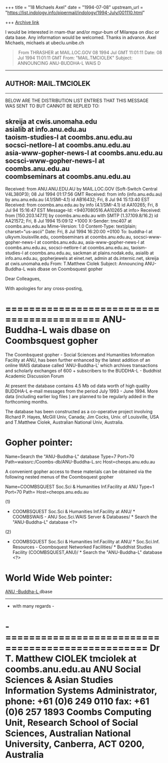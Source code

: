 +++
title = "18 Michaels Axel"
date = "1994-07-08"
upstream_url = "https://list.indology.info/pipermail/indology/1994-July/001110.html"

+++
[Archive link](https://list.indology.info/pipermail/indology/1994-July/001110.html)



I would be interested in rnam-thar and/or mgur-bum of Milarepa on disc or data
 base. Any information would be welcomed.
Thanks in advance. Axel Michaels, michaels at ubeclu.unibe.ch



> From THRASHER at MAIL.LOC.GOV 08 1994 Jul GMT 11:01:11
Date: 08 Jul 1994 11:01:11 GMT
From: "MAIL.TMCIOLEK" <THRASHER at MAIL.LOC.GOV>
Subject: ANNOUNCING ANU-BUDDHA-L WAIS D

------------------------------------
AUTHOR: MAIL.TMCIOLEK               
------------------------------------
-------------------------------------------------------------          
BELOW ARE THE DISTRIBUTION LIST ENTRIES THAT THIS MESSAGE              
WAS SENT TO BUT CANNOT BE REPLIED TO:                                  

skreija at cwis.unomaha.edu                                     
asialib at info.anu.edu.au                                      
taoism-studies-l at coombs.anu.edu.au                           
socsci-netlore-l at coombs.anu.edu.au                           
asia-www-gopher-news-l at coombs.anu.edu.au                     
socsci-www-gopher-news-l at coombs.anu.edu.au                   
coombseminars at coombs.anu.edu.au                              
-------------------------------------------------------------          

Received: from ANU.ANU.EDU.AU by MAIL.LOC.GOV 
        (Soft-Switch Central V4L380P3); 08 Jul 1994 01:17:56 GMT 
Received: from info (info.anu.edu.au) by anu.anu.edu.au (4.1/SMI-4.1) 
        id AB16432; Fri, 8 Jul 94 15:13:40 EST 
Received: from coombs.anu.edu.au by info (4.1/SMI-4.1) 
        id AA10265; Fri, 8 Jul 94 15:16:47 EST 
Message-Id: <9407080516.AA10265 at info> 
Received: from [150.203.147.11] by coombs.anu.edu.au with SMTP 
        (1.37.109.8/16.2) id AA21572; Fri, 8 Jul 1994 15:09:12 +1000 
X-Sender: tmc407 at coombs.anu.edu.au 
Mime-Version: 1.0 
Content-Type: text/plain; charset="us-ascii" 
Date: Fri, 8 Jul 1994 16:20:00 +0100 
To: buddha-l at ulkyvm.louisville.edu, coombseminars at coombs.anu.edu.au, 
        socsci-www-gopher-news-l at coombs.anu.edu.au, 
        asia-www-gopher-news-l at coombs.anu.edu.au, 
        socsci-netlore-l at coombs.anu.edu.au, taoism-studies-l at coombs.anu.edu.au, 
        sackman at plains.nodak.edu, asialib at info.anu.edu.au, 
        gopherjewels at einet.net, admin at ds.internic.net, 
        skreija at cwis.unomaha.edu 
From: T.Matthew Ciolek <tmciolek at coombs.anu.edu.au> 
Subject: Announcing ANU-Buddha-L wais dbase on Coombsquest gopher 

Dear Colleagues, 

With apologies for any cross-posting, 

========================================== 
ANU-Buddha-L wais dbase on Coombsquest gopher 
========================================== 

The Coombsquest gopher - Social Sciences and Humanities 
Information Facility at ANU, has been further enhanced by 
the latest addition of an online WAIS database called 
'ANU-Buddha-L' which archives transactions and scholarly 
exchanges of 600 + subscribers to the BUDDHA-L - Buddhist 
Academic Discussion Forum <BUDDHA-L at ULKYVM.LOUISVILLE.EDU> 

At present the database contains 4.5 Mb od data worth of 
high quality BUDDHA-L e-mail messages from the period July 
1993 - June 1994. More data (including earlier log files ) 
are planned to be regularly added in the forthcoming months. 

The database has been constructed as a co-operative project 
involving Richard P. Hayes, McGill Univ, Canada; Jim Cocks, 
Univ. of Louisville, USA and T.Matthew Ciolek, Australian 
National Univ, Australia. 

Gopher pointer: 
=============== 
Name=Search the "ANU-Buddha-L" database 
Type=7 
Port=70 
Path=waissrc:/Coombs-db/ANU-Buddha-L.src 
Host=cheops.anu.edu.au 

A convenient gopher access to these materials can be 
obtained via the following nested menus of the Coombsquest gopher 

Name=COOMBSQUEST Soc.Sci & Humanities Inf.Facility at ANU 
Type=1 
Port=70 
Path= 
Host=cheops.anu.edu.au 


(1) 
* COOMBSQUEST Soc.Sci & Humanities Inf.Facility at ANU/ 
        * COOMBSWAIS - ANU Soc.Sci.WAIS Server & Databases/ 
                * Search the "ANU-Buddha-L" database <?> 


(2) 
* COOMBSQUEST Soc.Sci & Humanities Inf.Facility at ANU/ 
        * Soc.Sci.Inf. Resources - Coombsquest Networked Facilities/ 
                * Buddhist Studies Facility (COOMBSQUEST,ANU)/ 
                        * Search the "ANU-Buddha-L" database <?> 




World Wide Web pointer: 
======================= 

<A 
HREF="gopher://cheops.anu.edu.au/7waissrc%3a/Coombs-db/ANU-Buddha-L.src">ANU 
-Buddha-L </A> dbase 


******************************* 

- with many regards - 

-================================================== 
Dr T. Matthew CIOLEK           tmciolek at coombs.anu.edu.au 
ANU Social Sciences & Asian Studies Information Systems Administrator, 
phone: +61 (0)6 249 0110                   fax: +61 (0)6 257 1893 
Coombs Computing Unit, Research School of Social Sciences, 
Australian National University, Canberra, ACT 0200, Australia 
=================================================== 








